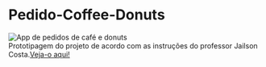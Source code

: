 # Pedido-Coffee-Donuts
![App de pedidos de café e donuts](https://github.com/LuizaMGama/Pedido-Coffee-Donuts/assets/164073139/24e7375e-2671-4e11-b585-8f2787828fb2)
<br>
Prototipagem do projeto de acordo com as instruções do professor Jailson Costa.[Veja-o aqui!](https://www.figma.com/proto/g8HHMbQ38Zabsv2r3PAdLT/PROJETO07?node-id=2-2&t=8owBnrrPvIjkKnTF-0&scaling=min-zoom&content-scaling=fixed&page-id=0%3A1&starting-point-node-id=2%3A2)
